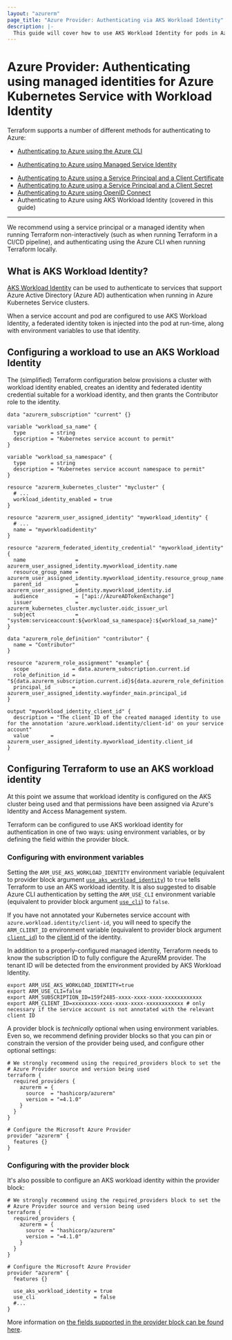```yaml
---
layout: "azurerm"
page_title: "Azure Provider: Authenticating via AKS Workload Identity"
description: |-
  This guide will cover how to use AKS Workload Identity for pods in Azure AKS clusters as authentication for the Azure Provider.
---
```


# Azure Provider: Authenticating using managed identities for Azure Kubernetes Service with Workload Identity

Terraform supports a number of different methods for authenticating to Azure:

- [Authenticating to Azure using the Azure CLI](azure_cli.html)
* [Authenticating to Azure using Managed Service Identity](managed_service_identity.html)
- [Authenticating to Azure using a Service Principal and a Client Certificate](service_principal_client_certificate.html)
- [Authenticating to Azure using a Service Principal and a Client Secret](service_principal_client_secret.html)
- [Authenticating to Azure using OpenID Connect](service_principal_oidc.html)
- Authenticating to Azure using AKS Workload Identity (covered in this guide)

---

We recommend using a service principal or a managed identity when running Terraform non-interactively (such as when running Terraform in a CI/CD pipeline), and authenticating using the Azure CLI when running Terraform locally.

## What is AKS Workload Identity?

[AKS Workload Identity](https://learn.microsoft.com/en-us/azure/aks/workload-identity-overview) can be used to authenticate to services that support Azure Active Directory (Azure AD) authentication when running in Azure Kubernetes Service clusters.

When a service account and pod are configured to use AKS Workload Identity, a federated identity token is injected into the pod at run-time, along with environment variables to use that identity.

## Configuring a workload to use an AKS Workload Identity

The (simplified) Terraform configuration below provisions a cluster with workload identity enabled, creates an identity and federated identity credential suitable for a workload identity, and then grants the Contributor role to the identity.

```hcl
data "azurerm_subscription" "current" {}

variable "workload_sa_name" {
  type        = string
  description = "Kubernetes service account to permit"
}

variable "workload_sa_namespace" {
  type        = string
  description = "Kubernetes service account namespace to permit"
}

resource "azurerm_kubernetes_cluster" "mycluster" {
  # ...
  workload_identity_enabled = true
}

resource "azurerm_user_assigned_identity" "myworkload_identity" {
  # ...
  name = "myworkloadidentity"
}

resource "azurerm_federated_identity_credential" "myworkload_identity" {
  name                = azurerm_user_assigned_identity.myworkload_identity.name
  resource_group_name = azurerm_user_assigned_identity.myworkload_identity.resource_group_name
  parent_id           = azurerm_user_assigned_identity.myworkload_identity.id
  audience            = ["api://AzureADTokenExchange"]
  issuer              = azurerm_kubernetes_cluster.mycluster.oidc_issuer_url
  subject             = "system:serviceaccount:${workload_sa_namespace}:${workload_sa_name}"
}

data "azurerm_role_definition" "contributor" {
  name = "Contributor"
}

resource "azurerm_role_assignment" "example" {
  scope              = data.azurerm_subscription.current.id
  role_definition_id = "${data.azurerm_subscription.current.id}${data.azurerm_role_definition.contributor.id}"
  principal_id       = azurerm_user_assigned_identity.wayfinder_main.principal_id
}

output "myworkload_identity_client_id" {
  description = "The client ID of the created managed identity to use for the annotation 'azure.workload.identity/client-id' on your service account"
  value       = azurerm_user_assigned_identity.myworkload_identity.client_id
}
```

## Configuring Terraform to use an AKS workload identity

At this point we assume that workload identity is configured on the AKS cluster being used and that permissions have been assigned via Azure's Identity and Access Management system.

Terraform can be configured to use AKS workload identity for authentication in one of two ways: using environment variables, or by defining the field within the provider block.

### Configuring with environment variables

Setting the `ARM_USE_AKS_WORKLOAD_IDENTITY` environment variable (equivalent to provider block argument [`use_aks_workload_identity`](https://registry.terraform.io/providers/hashicorp/azurerm/latest/docs#use_aks_workload_identity)) to `true` tells Terraform to use an AKS workload identity. It is also suggested to disable Azure CLI authentication by setting the `ARM_USE_CLI` environment variable (equivalent to provider block argument [`use_cli`](https://registry.terraform.io/providers/hashicorp/azurerm/latest/docs#use_cli)) to `false`.

If you have not annotated your Kubernetes service account with `azure.workload.identity/client-id`, you will need to specify the `ARM_CLIENT_ID` environment variable (equivalent to provider block argument [`client_id`](https://registry.terraform.io/providers/hashicorp/azurerm/latest/docs#client_id)) to the [client id](https://registry.terraform.io/providers/hashicorp/azurerm/latest/docs/resources/user_assigned_identity#client_id) of the identity.

In addition to a properly-configured managed identity, Terraform needs to know the subscription ID to fully configure the AzureRM provider. The tenant ID will be detected from the environment provided by AKS Workload Identity.

```shell
export ARM_USE_AKS_WORKLOAD_IDENTITY=true
export ARM_USE_CLI=false
export ARM_SUBSCRIPTION_ID=159f2485-xxxx-xxxx-xxxx-xxxxxxxxxxxx
export ARM_CLIENT_ID=xxxxxxxx-xxxx-xxxx-xxxx-xxxxxxxxxxxx # only necessary if the service account is not annotated with the relevant client ID
```

A provider block is _technically_ optional when using environment variables. Even so, we recommend defining provider blocks so that you can pin or constrain the version of the provider being used, and configure other optional settings:

```hcl
# We strongly recommend using the required_providers block to set the
# Azure Provider source and version being used
terraform {
  required_providers {
    azurerm = {
      source  = "hashicorp/azurerm"
      version = "=4.1.0"
    }
  }
}

# Configure the Microsoft Azure Provider
provider "azurerm" {
  features {}
}
```

### Configuring with the provider block

It's also possible to configure an AKS workload identity within the provider block:

```hcl
# We strongly recommend using the required_providers block to set the
# Azure Provider source and version being used
terraform {
  required_providers {
    azurerm = {
      source  = "hashicorp/azurerm"
      version = "=4.1.0"
    }
  }
}

# Configure the Microsoft Azure Provider
provider "azurerm" {
  features {}

  use_aks_workload_identity = true
  use_cli                   = false
  #...
}
```

More information on [the fields supported in the provider block can be found here](../index.html#argument-reference).
